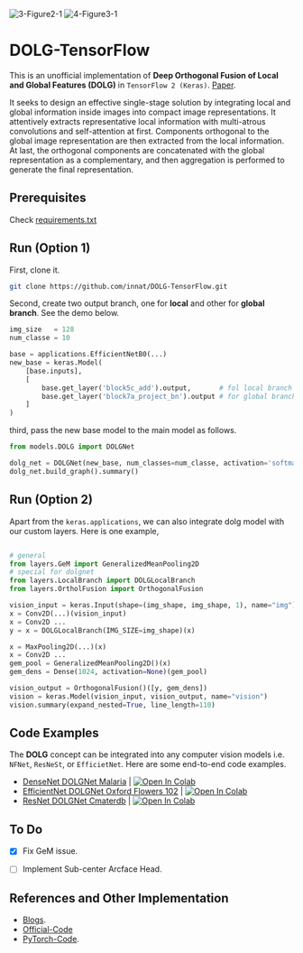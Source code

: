 
![3-Figure2-1](https://user-images.githubusercontent.com/17668390/150056333-bb5af4fa-33f4-42df-9dc7-fbebbcbef862.png) ![4-Figure3-1](https://user-images.githubusercontent.com/17668390/150056354-6f23afae-4c01-434a-b3e9-96099b61924e.png)

# DOLG-TensorFlow

This is an unofficial implementation of **Deep Orthogonal Fusion of Local and Global Features (DOLG)** in `TensorFlow 2 (Keras)`. [Paper](https://arxiv.org/pdf/2108.02927.pdf). 

It seeks to design an effective single-stage solution by integrating local and global information inside images into compact image representations. It attentively extracts representative local information with multi-atrous convolutions and self-attention at first. Components orthogonal to the global image representation are then extracted from the local information. At last, the orthogonal components are concatenated with the global representation as a complementary, and then aggregation is performed to generate the final representation.

## Prerequisites

Check [requirements.txt](https://github.com/innat/DOLG-TensorFlow/blob/main/requirements.txt)

## Run (Option 1)

First, clone it. 

```bash
git clone https://github.com/innat/DOLG-TensorFlow.git
```

Second, create two output branch, one for **local** and other for **global branch**. See the demo below.

```python
img_size   = 128
num_classe = 10

base = applications.EfficientNetB0(...)
new_base = keras.Model(
    [base.inputs], 
    [
        base.get_layer('block5c_add').output,       # fol local branch 
        base.get_layer('block7a_project_bn').output # for global branch 
    ]
)
```

third, pass the new base model to the main model as follows.

```python
from models.DOLG import DOLGNet

dolg_net = DOLGNet(new_base, num_classes=num_classe, activation='softmax')
dolg_net.build_graph().summary()
```

## Run (Option 2)

Apart from the `keras.applications`, we can also integrate dolg model with our custom layers. Here is one example, 

```python

# general 
from layers.GeM import GeneralizedMeanPooling2D
# special for dolgnet 
from layers.LocalBranch import DOLGLocalBranch
from layers.OrtholFusion import OrthogonalFusion

vision_input = keras.Input(shape=(img_shape, img_shape, 1), name="img")
x = Conv2D(...)(vision_input)
x = Conv2D ...
y = x = DOLGLocalBranch(IMG_SIZE=img_shape)(x)

x = MaxPooling2D(...)(x)
x = Conv2D ...
gem_pool = GeneralizedMeanPooling2D()(x)
gem_dens = Dense(1024, activation=None)(gem_pool)

vision_output = OrthogonalFusion()([y, gem_dens])
vision = keras.Model(vision_input, vision_output, name="vision")
vision.summary(expand_nested=True, line_length=110)
```


## Code Examples

The **DOLG** concept can be integrated into any computer vision models i.e. `NFNet`, `ResNeSt`, or `EfficietNet`. Here are some end-to-end code examples.

- [DenseNet DOLGNet Malaria](https://github.com/innat/DOLG-TensorFlow/blob/main/Code%20Example/DenseNet%20DOLGNet%20Malaria.ipynb) | [![Open In Colab](https://colab.research.google.com/assets/colab-badge.svg)](https://colab.research.google.com/drive/1VI7qZQZX_sWZZM8eKN98gCbiY3Ju1NpY?usp=sharing)
- [EfficientNet DOLGNet Oxford Flowers 102](https://github.com/innat/DOLG-TensorFlow/blob/main/Code%20Example/EfficientNet%20DOLGNet%20Oxford%20Flowers%20102.ipynb) | [![Open In Colab](https://colab.research.google.com/assets/colab-badge.svg)](https://colab.research.google.com/drive/1WvxR6gh0SzqcYUnSNnVQRw9UiFzgFMgm?usp=sharing)
- [ResNet DOLGNet Cmaterdb](https://github.com/innat/DOLG-TensorFlow/blob/main/Code%20Example/ResNet%20DOLGNet%20Cmaterdb.ipynb) | [![Open In Colab](https://colab.research.google.com/assets/colab-badge.svg)](https://colab.research.google.com/drive/1uEV9GsEZnTyWoilVww8d_Jmn3cAcefZr?usp=sharing)

## To Do
- [x] Fix GeM issue. 
- [ ] Implement Sub-center Arcface Head.


## References and Other Implementation 
- [Blogs](https://mp.weixin.qq.com/s/7B3hZUpLtTt8NcGt0c-77w).
- [Official-Code](https://github.com/feymanpriv/DOLG-paddle)
- [PyTorch-Code](https://github.com/dongkyuk/DOLG-pytorch).

